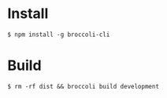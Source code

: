# Install 

`$ npm install -g broccoli-cli`

# Build 

`$ rm -rf dist && broccoli build development`
